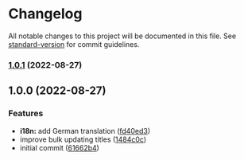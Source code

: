 # Changelog

All notable changes to this project will be documented in this file. See [standard-version](https://github.com/conventional-changelog/standard-version) for commit guidelines.

### [1.0.1](https://github.com/ghost-fvtt/audio-metadata-reader/compare/v1.0.0...v1.0.1) (2022-08-27)

## 1.0.0 (2022-08-27)


### Features

* **i18n:** add German translation ([fd40ed3](https://github.com/ghost-fvtt/audio-metadata-reader/commit/fd40ed36432dbce85a07f525e0a995aded2441ec))
* improve bulk updating titles ([1484c0c](https://github.com/ghost-fvtt/audio-metadata-reader/commit/1484c0c64e77faccae0ca741e08dae20c0944ca2))
* initial commit ([61662b4](https://github.com/ghost-fvtt/audio-metadata-reader/commit/61662b43a644034999203e9ad0b811e6523fb058))
